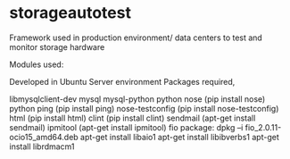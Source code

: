 # storageautotest
Framework used in production environment/ data centers to test and monitor storage hardware

Modules used:

Developed in Ubuntu Server environment
Packages required,

libmysqlclient-dev
mysql
mysql-python
python nose (pip install nose)
python ping (pip install ping)
nose-testconfig (pip install nose-testconfig)
html (pip install html)
clint (pip install clint)
sendmail (apt-get install sendmail)
ipmitool (apt-get install ipmitool)
fio package: dpkg –i fio_2.0.11-ocio15_amd64.deb
apt-get install libaio1
apt-get install libibverbs1
apt-get install librdmacm1

